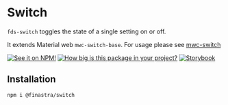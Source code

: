 # Switch

`fds-switch` toggles the state of a single setting on or off.

It extends Material web `mwc-switch-base`. For usage please see [mwc-switch](https://github.com/material-components/material-web/tree/master/packages/switch)

[![See it on NPM!](https://img.shields.io/npm/v/@finastra/switch?style=for-the-badge)](https://www.npmjs.com/package/@finastra/switch)
[![How big is this package in your project?](https://img.shields.io/bundlephobia/minzip/@finastra/switch?style=for-the-badge)](https://bundlephobia.com/result?p=@finastra/switch')
[![Storybook](https://shields.io/badge/-Play%20with%20this%20web%20component-2a0481?logo=storybook&style=for-the-badge)](https://finastra.github.io/finastra-design-system/?path=/story/components-switch--default)

## Installation

```
npm i @finastra/switch
```
